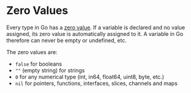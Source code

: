 # Zero Values

Every type in Go has a [zero value](https://golang.org/ref/spec#The_zero_value).
If a variable is declared and no value assigned, its zero value is automatically assigned to it.
A variable in Go therefore can never be empty or undefined, etc.

The zero values are:

- `false` for booleans
- `""` (empty string) for strings
- `0` for any numerical type (int, in64, float64, uint8, byte, etc.)
- `nil` for pointers, functions, interfaces, slices, channels and maps
